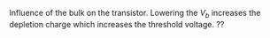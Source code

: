 Influence of the bulk on the transistor. Lowering the $V_{b}$ increases the depletion charge which increases the threshold voltage. ??